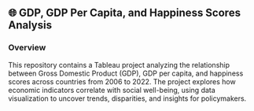 ## 🌐 GDP, GDP Per Capita, and Happiness Scores Analysis

### Overview
This repository contains a Tableau project analyzing the relationship between Gross Domestic Product (GDP), GDP per capita, and happiness scores across countries from 2006 to 2022. The project explores how economic indicators correlate with social well-being, using data visualization to uncover trends, disparities, and insights for policymakers.


